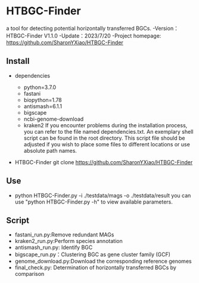 # HTBGC-Finder
a tool for detecting potential horizontally transferred BGCs.
-Version：HTBGC-Finder V1.1.0
-Update：2023/7/20
-Project homepage: https://github.com/SharonYXiao/HTBGC-Finder

## Install
- dependencies
    - python=3.7.0
    - fastani
    - biopython=1.78
    - antismash=6.1.1
    - bigscape
    - ncbi-genome-download
    - kraken2
If you encounter problems during the installation process, you can refer to the file named dependencies.txt.
An exemplary shell script can be found in the root directory. This script file should be adjusted if you wish to place some files to different locations or use absolute path names.

- HTBGC-Finder
git clone https://github.com/SharonYXiao/HTBGC-Finder

## Use
- python HTBGC-Finder.py -i ./testdata/mags -o ./testdata/result
you can use "python HTBGC-Finder.py -h" to view available parameters.

## Script
-  fastani_run.py:Remove redundant MAGs
-  kraken2_run.py:Perform species annotation
-  antismash_run.py: Identify BGC
-  bigscape_run.py：Clustering BGC as gene cluster family (GCF)
-  genome_download.py:Download the corresponding reference genomes
-  final_check.py: Determination of horizontally transferred BGCs by comparison



